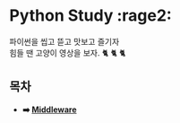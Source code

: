 # Python Study :rage2:
파이썬을 씹고 뜯고 맛보고 즐기자 <br>
힘들 땐 고양이 영상을 보자. :cat2: :cat2: :cat2:
## 목차
- **:arrow_right: [Middleware](https://github.com/matamong/django-study/tree/main/django_study/middleware_study)**